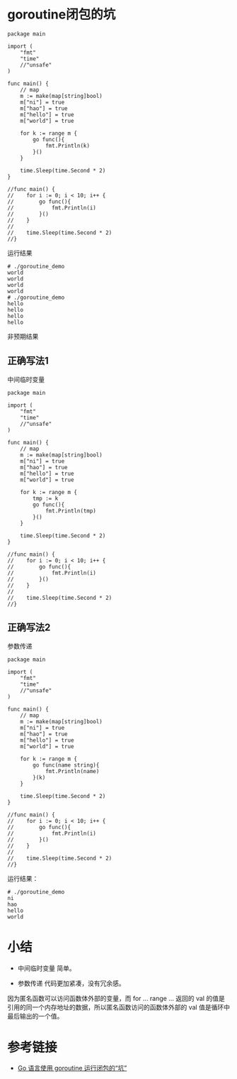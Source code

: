 # goroutine闭包的坑

```
package main

import (
    "fmt"
    "time"
    //"unsafe"
)

func main() {
    // map
    m := make(map[string]bool)
    m["ni"] = true
    m["hao"] = true
    m["hello"] = true
    m["world"] = true
    
    for k := range m {
        go func(){
            fmt.Println(k)
        }()
    }

    time.Sleep(time.Second * 2)
}

//func main() {
//    for i := 0; i < 10; i++ {
//        go func(){
//            fmt.Println(i)
//        }()
//    }
//
//    time.Sleep(time.Second * 2)
//}
```

运行结果

```
# ./goroutine_demo 
world
world
world
world
# ./goroutine_demo 
hello
hello
hello
hello
```
非预期结果

## 正确写法1

中间临时变量

```
package main

import (
    "fmt"
    "time"
    //"unsafe"
)

func main() {
    // map
    m := make(map[string]bool)
    m["ni"] = true
    m["hao"] = true
    m["hello"] = true
    m["world"] = true
    
    for k := range m {
        tmp := k
        go func(){
            fmt.Println(tmp)
        }()
    }

    time.Sleep(time.Second * 2)
}

//func main() {
//    for i := 0; i < 10; i++ {
//        go func(){
//            fmt.Println(i)
//        }()
//    }
//
//    time.Sleep(time.Second * 2)
//}
```

## 正确写法2

参数传递

```
package main

import (
    "fmt"
    "time"
    //"unsafe"
)

func main() {
    // map
    m := make(map[string]bool)
    m["ni"] = true
    m["hao"] = true
    m["hello"] = true
    m["world"] = true
    
    for k := range m {
        go func(name string){
            fmt.Println(name)
        }(k)
    }

    time.Sleep(time.Second * 2)
}

//func main() {
//    for i := 0; i < 10; i++ {
//        go func(){
//            fmt.Println(i)
//        }()
//    }
//
//    time.Sleep(time.Second * 2)
//}
```

运行结果：
```
# ./goroutine_demo 
ni
hao
hello
world
```

# 小结

* 中间临时变量 简单。

* 参数传递 代码更加紧凑，没有冗余感。

因为匿名函数可以访问函数体外部的变量，而 for ... range ... 返回的 val 的值是引用的同一个内存地址的数据，所以匿名函数访问的函数体外部的 val 值是循环中最后输出的一个值。

# 参考链接

- [Go 语言使用 goroutine 运行闭包的“坑”](https://www.51cto.com/article/715815.html)
